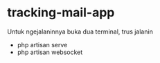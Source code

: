 # tracking-mail-app
Untuk ngejalaninnya buka dua terminal, trus jalanin
- php artisan serve
- php artisan websocket
